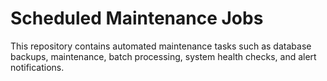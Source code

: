# Scheduled Maintenance Jobs
This repository contains automated maintenance tasks such as database backups, maintenance, batch processing, system health checks, and alert notifications.
